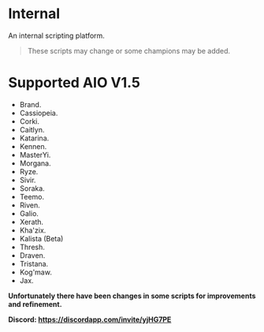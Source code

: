 # Internal
An internal scripting platform.

> These scripts may change or some champions may be added.

# Supported AIO V1.5
  * Brand.
  * Cassiopeia.
  * Corki.
  * Caitlyn.
  * Katarina.
  * Kennen.
  * MasterYi.
  * Morgana.
  * Ryze.
  * Sivir.
  * Soraka.
  * Teemo.
  * Riven.
  * Galio.
  * Xerath.
  * Kha'zix.
  * Kalista (Beta)
  * Thresh.
  * Draven.
  * Tristana.
  * Kog'maw.
  * Jax.

**Unfortunately there have been changes in some scripts for improvements and refinement.**

**Discord: https://discordapp.com/invite/yjHG7PE**
